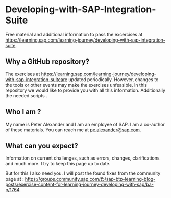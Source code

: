 # Developing-with-SAP-Integration-Suite
Free material and additional information to pass the excercises at https://learning.sap.com/learning-journey/developing-with-sap-integration-suite.

## Why a GitHub repository?
The exercises at https://learning.sap.com/learning-journey/developing-with-sap-integration-suiteare updated periodically. However, changes to the tools or other events may make the exercises unfeasible. 
In this repository we would like to provide you with all this information. Additionally the needed scripts . 

## Who I am ?
My name is Peter Alexander and I am an employee of SAP. I am a co-author of these materials. You can reach me at pe.alexander@sap.com. 

## What can you expect?
Information on current challenges, such as errors, changes, clarifications and much more. I try to keep this page up to date.

But for this I also need you. I will post the found fixes from the community page at : https://groups.community.sap.com/t5/sap-btp-learning-blog-posts/exercise-content-for-learning-journey-developing-with-sap/ba-p/1764.